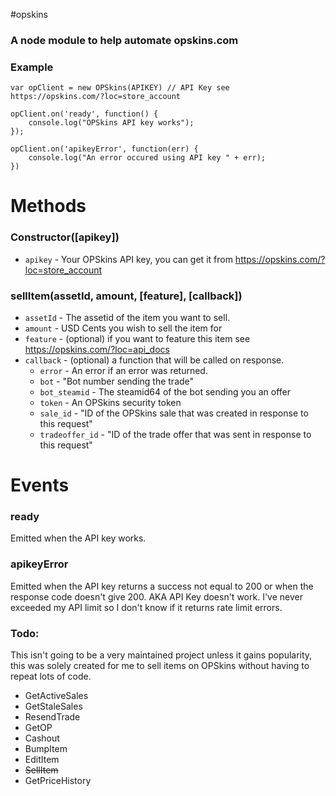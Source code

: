 #opskins
### A node module to help automate opskins.com

### Example

```
var opClient = new OPSkins(APIKEY) // API Key see https://opskins.com/?loc=store_account

opClient.on('ready', function() {
	console.log("OPSkins API key works");
});

opClient.on('apikeyError', function(err) {
	console.log("An error occured using API key " + err);
})

```

# Methods


### Constructor([apikey])
- `apikey` - Your OPSkins API key, you can get it from https://opskins.com/?loc=store_account

### sellItem(assetId, amount, [feature], [callback])
- `assetId` - The assetid of the item you want to sell.
- `amount`  - USD Cents you wish to sell the item for
- `feature` - (optional) if you want to feature this item see https://opskins.com/?loc=api_docs
- `callback` - (optional) a function that will be called on response.
    - `error` - An error if an error was returned.
    - `bot`   - "Bot number sending the trade"
    - `bot_steamid` - The steamid64 of the bot sending you an offer
    - `token` - An OPSkins security token
    - `sale_id` - "ID of the OPSkins sale that was created in response to this request"
    - `tradeoffer_id` - "ID of the trade offer that was sent in response to this request"

# Events

### ready
Emitted when the API key works.

### apikeyError
Emitted when the API key returns a success not equal to 200 or when the response code doesn't give 200. AKA API Key doesn't work. I've never exceeded my API limit so I don't know if it returns rate limit errors.


### Todo:

This isn't going to be a very maintained project unless it gains popularity, this was solely created for me to sell items on OPSkins without having to repeat lots of code.

- GetActiveSales
- GetStaleSales
- ResendTrade
- GetOP
- Cashout
- BumpItem
- EditItem
- ~~SellItem~~
- GetPriceHistory
